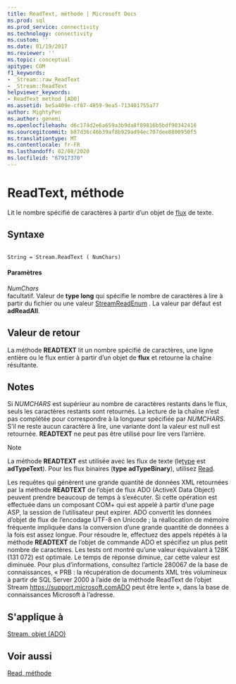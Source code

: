 ```yaml
---
title: ReadText, méthode | Microsoft Docs
ms.prod: sql
ms.prod_service: connectivity
ms.technology: connectivity
ms.custom: ''
ms.date: 01/19/2017
ms.reviewer: ''
ms.topic: conceptual
apitype: COM
f1_keywords:
- _Stream::raw_ReadText
- _Stream::ReadText
helpviewer_keywords:
- ReadText method [ADO]
ms.assetid: be5a409e-cf87-4859-9ea5-713401755a77
author: MightyPen
ms.author: genemi
ms.openlocfilehash: d6c174d2e6a659a3b9da8f89816b5bdf90342416
ms.sourcegitcommit: b87d36c46b39af8b929ad94ec707dee8800950f5
ms.translationtype: MT
ms.contentlocale: fr-FR
ms.lasthandoff: 02/08/2020
ms.locfileid: "67917370"
---
```

# <a name="readtext-method"></a>ReadText, méthode
Lit le nombre spécifié de caractères à partir d’un objet de [flux](../../../ado/reference/ado-api/stream-object-ado.md) de texte.  
  
## <a name="syntax"></a>Syntaxe  
  
```  
  
String = Stream.ReadText ( NumChars)  
```  
  
#### <a name="parameters"></a>Paramètres  
 *NumChars*  
 facultatif. Valeur de **type long** qui spécifie le nombre de caractères à lire à partir du fichier ou une valeur [StreamReadEnum](../../../ado/reference/ado-api/streamreadenum.md) . La valeur par défaut est **adReadAll**.  
  
## <a name="return-value"></a>Valeur de retour  
 La méthode **READTEXT** lit un nombre spécifié de caractères, une ligne entière ou le flux entier à partir d’un objet de **flux** et retourne la chaîne résultante.  
  
## <a name="remarks"></a>Notes  
 Si *NUMCHARS* est supérieur au nombre de caractères restants dans le flux, seuls les caractères restants sont retournés. La lecture de la chaîne n’est pas complétée pour correspondre à la longueur spécifiée par *NUMCHARS*. S’il ne reste aucun caractère à lire, une variante dont la valeur est null est retournée. **READTEXT** ne peut pas être utilisé pour lire vers l’arrière.  
  
> [!NOTE]
>  La méthode **READTEXT** est utilisée avec les flux de texte (le[type](../../../ado/reference/ado-api/type-property-ado-stream.md) est **adTypeText**). Pour les flux binaires (**type** **adTypeBinary**), utilisez [Read](../../../ado/reference/ado-api/read-method.md).  
  
 Les requêtes qui génèrent une grande quantité de données XML retournées par la méthode **READTEXT** de l’objet de flux ADO (ActiveX Data Object) peuvent prendre beaucoup de temps à s’exécuter. Si cette opération est effectuée dans un composant COM+ qui est appelé à partir d’une page ASP, la session de l’utilisateur peut expirer. ADO convertit les données d’objet de flux de l’encodage UTF-8 en Unicode ; la réallocation de mémoire fréquente impliquée dans la conversion d’une grande quantité de données à la fois est assez longue. Pour résoudre le, effectuez des appels répétés à la méthode **READTEXT** de l’objet de commande ADO et spécifiez un plus petit nombre de caractères. Les tests ont montré qu’une valeur équivalant à 128K (131 072) est optimale. Le temps de réponse diminue, car cette valeur est diminuée. Pour plus d’informations, consultez l’article 280067 de la base de connaissances, « PRB : la récupération de documents XML très volumineux à partir de SQL Server 2000 à l’aide de la méthode ReadText de l’objet Stream https://support.microsoft.comADO peut être lente », dans la base de connaissances Microsoft à l’adresse.  
  
## <a name="applies-to"></a>S'applique à  
 [Stream, objet (ADO)](../../../ado/reference/ado-api/stream-object-ado.md)  
  
## <a name="see-also"></a>Voir aussi  
 [Read, méthode](../../../ado/reference/ado-api/read-method.md)

